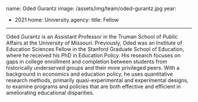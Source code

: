 name: Oded Gurantz
image: /assets/img/team/oded-gurantz.jpg
year:
  - 2021
home: University
agency:
title: Fellow
---

Oded Gurantz is an Assistant Professor in the Truman School of Public Affairs at the University of Missouri. Previously, Oded was an Institute of Education Sciences Fellow in the Stanford Graduate School of Education, where he received his PhD in Education Policy. His research focuses on gaps in college enrollment and completion between students from historically underserved groups and their more privileged peers. With a background in economics and education policy, he uses quantitative research methods, primarily quasi-experimental and experimental designs, to examine programs and policies that are both effective and efficient in ameliorating educational disparities.

